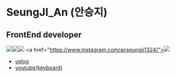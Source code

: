# SeungJI_An (안승지)
## FrontEnd developer
<img src="https://img.shields.io/badge/React-61DAFB?style=for-the-badge&logo=React&logoColor=white"><img src="https://img.shields.io/badge/javascript-F7DF1E?style=for-the-badge&logo=javascript&logoColor=white"><img src="https://img.shields.io/badge/visualstudiocode-007ACC?style=for-the-badge&logo=visualstudiocode&logoColor=white">
<a href="https://www.instagram.com/anseungji1324/“><img src="https://img.shields.io/badge/Instagram-E4405F?style=flat-square&logo=Instagram&logoColor=white&link=https://www.instagram.com/anseungji1324/"/></a>


 - [velog](https://velog.io/@s-ja)
 - [youtube(keyboard)](https://www.youtube.com/@2oo9hood78)

<!--
**s-ja/s-ja** is a ✨ _special_ ✨ repository because its `README.md` (this file) appears on your GitHub profile.

Here are some ideas to get you started:

- 🔭 I’m currently working on ...
- 🌱 I’m currently learning ...
- 👯 I’m looking to collaborate on ...
- 🤔 I’m looking for help with ...
- 💬 Ask me about ...
- 📫 How to reach me: ...
- 😄 Pronouns: ...
- ⚡ Fun fact: ...
-->
